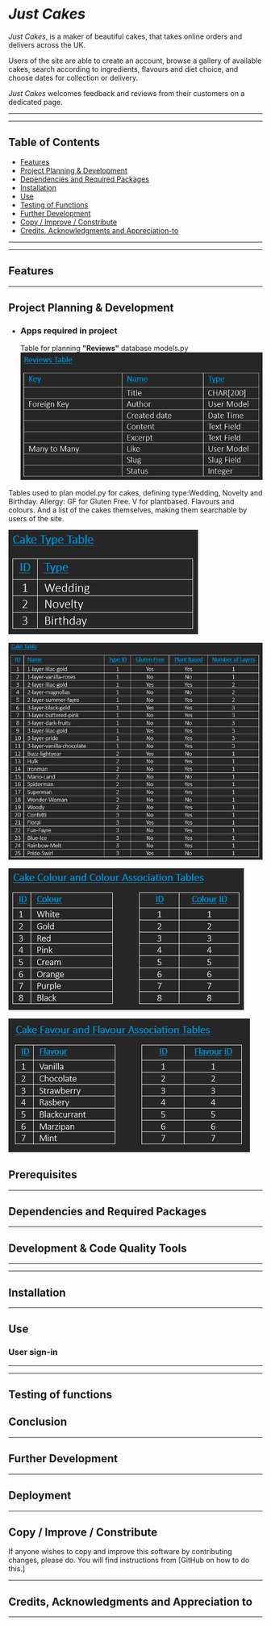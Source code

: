 # *Just Cakes*

*Just Cakes*, is a maker of beautiful cakes, that takes online orders and delivers across the UK.

Users of the site are able to create an account, browse a gallery of available cakes, search according to ingredients, flavours and diet choice, and choose dates for collection or delivery.

*Just Cakes* welcomes feedback and reviews from their customers on a dedicated page.
___
___

## Table of Contents

- [Features](#features)
- [Project Planning & Development](#project-planning--development)
- [Dependencies and Required Packages](#dependencies-and-required-packages)
- [Installation](#installation)
- [Use](#use)
- [Testing of Functions](#testing-of-functions)
- [Further Development](#further-development)
- [Copy / Improve / Constribute](#copy--improve--constribute)
- [Credits, Acknowledgments and Appreciation-to](#credits-acknowledgments-and-appreciation-to)

___
___

## Features

___
## Project Planning & Development

- ### Apps required in project

    Table for planning **"Reviews"** database models.py
![Reviews Tables Model](static/assets/images_for_readme/reviews-table.webp)


Tables used to plan model.py for cakes, defining type:Wedding, Novelty and Birthday. Allergy: GF for Gluten Free. V for plantbased.  Flavours and colours. And a list of the cakes themselves, making them searchable by users of the site.

![Cake Types](static/assets/images_for_readme/cake-type.png)

![Cake List](static/assets/images_for_readme/cake-list.png)

![Cake colour and colour association table](static/assets/images_for_readme/cake-colour-association-table.png)

![Cake flavour and flavour association table](static/assets/images_for_readme/cake-flavour-association-table.png)




## Prerequisites

___

## Dependencies and Required Packages

___

## Development & Code Quality Tools

___
___

## Installation

___

## Use

### User sign-in

___
___

## Testing of functions

## Conclusion

___

## Further Development

___

## Deployment

___

## Copy / Improve / Constribute

If anyone wishes to copy and improve this software by contributing changes,
please do.  You will find instructions from
[GitHub on how to do this.]
___

## Credits, Acknowledgments and Appreciation to

___

